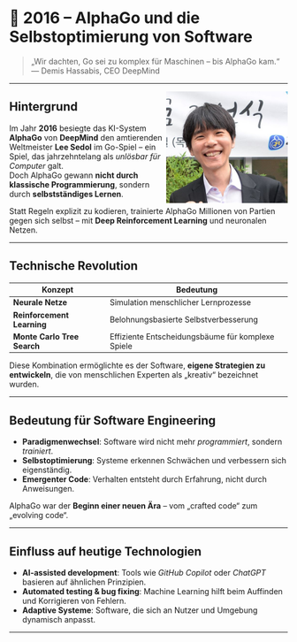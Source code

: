 # 🧠 2016 – AlphaGo und die Selbstoptimierung von Software



> „Wir dachten, Go sei zu komplex für Maschinen – bis AlphaGo kam.“  
> — Demis Hassabis, CEO DeepMind

---



<img src="images/Lee_Se-Dol.jpg" style="margin-top: 130" alt="Beschreibung" align="right" width="220">

##  Hintergrund

Im Jahr **2016** besiegte das KI-System **AlphaGo** von **DeepMind** den amtierenden Weltmeister **Lee Sedol** im Go-Spiel – ein Spiel, das jahrzehntelang als _unlösbar für Computer_ galt.  
Doch AlphaGo gewann **nicht durch klassische Programmierung**, sondern durch **selbstständiges Lernen**.

Statt Regeln explizit zu kodieren, trainierte AlphaGo Millionen von Partien gegen sich selbst – mit **Deep Reinforcement Learning** und neuronalen Netzen.

---

##  Technische Revolution

| Konzept                     | Bedeutung                                         |
| --------------------------- | ------------------------------------------------- |
| **Neurale Netze**           | Simulation menschlicher Lernprozesse              |
| **Reinforcement Learning**  | Belohnungsbasierte Selbstverbesserung             |
| **Monte Carlo Tree Search** | Effiziente Entscheidungsbäume für komplexe Spiele |

Diese Kombination ermöglichte es der Software, **eigene Strategien zu entwickeln**, die von menschlichen Experten als „kreativ“ bezeichnet wurden.

---

##  Bedeutung für Software Engineering

-   **Paradigmenwechsel**: Software wird nicht mehr _programmiert_, sondern _trainiert_.
-   **Selbstoptimierung**: Systeme erkennen Schwächen und verbessern sich eigenständig.
-   **Emergenter Code**: Verhalten entsteht durch Erfahrung, nicht durch Anweisungen.

AlphaGo war der **Beginn einer neuen Ära** – vom „crafted code“ zum „evolving code“.

---

##  Einfluss auf heutige Technologien

-   **AI-assisted development**: Tools wie _GitHub Copilot_ oder _ChatGPT_ basieren auf ähnlichen Prinzipien.
-   **Automated testing & bug fixing**: Machine Learning hilft beim Auffinden und Korrigieren von Fehlern.
-   **Adaptive Systeme**: Software, die sich an Nutzer und Umgebung dynamisch anpasst.

---
